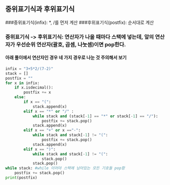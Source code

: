 ## 중위표기식과 후위표기식
###중위표기식(infix): *, /를 먼저 계산
###후위표기식(postfix): 순서대로 계산
### 중위표기식 -> 후위표기식: 연산자가 나올 때마다 스택에 넣는데, 앞의 연산자가 우선순위 연산자(괄호, 곱셈, 나눗셈)이면 pop한다.
#### 아래 풀이에서 연산자인 경우 네 가지 경우로 나눈 것 주의해서 보기

```python
infix = "3+5*2/(7-2)"
stack = []
postfix = ""
for x in infix:
    if x.isdecimal():
        postfix += x
    else:
        if x == "(":
            stack.append(x)
        elif x == "*" or "/" :
            while stack and (stack[-1] == "*" or stack[-1] == "/"):
                postfix += stack.pop()
            stack.append(x)
        elif x == "+" or x =="-":
            while stack and stack[-1] != "(":
                postfix += stack.pop()
            stack.append(x)
        elif x == ")":
            while stack and stack[-1] != "(":
                stack.pop()
            stack.pop()
while stack: #while 이어야 스택에 남아있는 모든 기호들 pop함
    postfix += stack.pop()
print(postfix)
```
